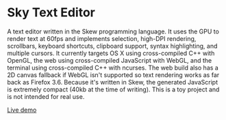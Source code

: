 # Sky Text Editor

A text editor written in the Skew programming language. It uses the GPU to render text at 60fps and implements selection, high-DPI rendering, scrollbars, keyboard shortcuts, clipboard support, syntax highlighting, and multiple cursors. It currently targets OS X using cross-compiled C++ with OpenGL, the web using cross-compiled JavaScript with WebGL, and the terminal using cross-compiled C++ with ncurses. The web build also has a 2D canvas fallback if WebGL isn't supported so text rendering works as far back as Firefox 3.6. Because it's written in Skew, the generated JavaScript is extremely compact (40kb at the time of writing). This is a toy project and is not intended for real use.

[Live demo](http://evanw.github.io/sky/)
